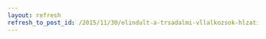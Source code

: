 ```yaml
---
layout: refresh
refresh_to_post_id: /2015/11/30/elindult-a-trsadalmi-vllalkozsok-hlzati-egyttmkdse
---
```

